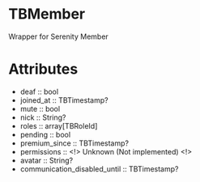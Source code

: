 # TBMember

 Wrapper for Serenity Member
# Attributes
- deaf :: bool
- joined_at :: TBTimestamp?
- mute :: bool
- nick :: String?
- roles :: array[TBRoleId]
- pending :: bool
- premium_since :: TBTimestamp?
- permissions :: <!> Unknown (Not implemented) <!>
- avatar :: String?
- communication_disabled_until :: TBTimestamp?
